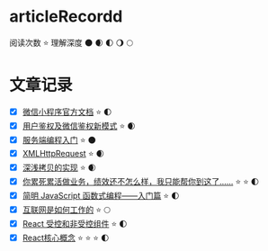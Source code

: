 # articleRecordd

阅读次数 :star:
理解深度 :new_moon: :waxing_crescent_moon: :first_quarter_moon: :waning_gibbous_moon: :full_moon:

# 文章记录

- [x] [微信小程序官方文档](https://developers.weixin.qq.com/ebook?action=get_post_info&docid=000e22a89849d81b0086384a25b40a) :star: :first_quarter_moon:
- [x] [用户鉴权及微信鉴权新模式](https://developers.weixin.qq.com/community/develop/article/doc/000a4268fb81088c4168a8c055b013) :star: :waxing_crescent_moon:
- [x] [服务端编程入门](https://developer.mozilla.org/zh-CN/docs/learn/Server-side/First_steps/Introduction) :star: :new_moon:
- [x] [XMLHttpRequest](https://juejin.cn/post/6844903472714743816) :star: :waxing_crescent_moon:
- [x] [深浅拷贝的实现](https://juejin.cn/post/6972517144894373925?utm_source=gold_browser_extension#heading-16) :star: :waxing_crescent_moon:
- [x] [你累死累活做业务，绩效还不怎么样，我只能帮你到这了……](https://juejin.cn/post/6844904150161948679#heading-20) :star: :star: :first_quarter_moon:
- [x] [简明 JavaScript 函数式编程——入门篇](https://juejin.cn/post/6844903936378273799#comment) :star: :first_quarter_moon:
- [x] [互联网是如何工作的](https://developer.mozilla.org/zh-CN/docs/Learn/Common_questions/How_does_the_Internet_work) :star: :full_moon:
- [x] [React 受控和非受控组件](https://juejin.cn/post/6858276396968951822) :star: :first_quarter_moon:
- [x] [React核心概念](https://react.docschina.org/docs/thinking-in-react.html) :star: :star: :star:  :first_quarter_moon: 
